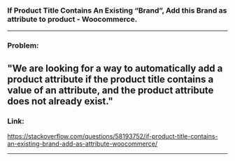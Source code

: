 ### If Product Title Contains An Existing “Brand”, Add this Brand as attribute to product - Woocommerce.

---

### Problem: 

"We are looking for a way to automatically add a product attribute if the product title contains a value of an attribute, and the product attribute does not already exist."
---

### Link: 
https://stackoverflow.com/questions/58193752/if-product-title-contains-an-existing-brand-add-as-attribute-woocommerce/

---

